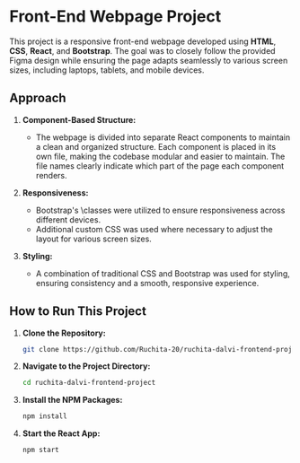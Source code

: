 # Front-End Webpage Project

This project is a responsive front-end webpage developed using **HTML**, **CSS**, **React**, and **Bootstrap**. The goal was to closely follow the provided Figma design while ensuring the page adapts seamlessly to various screen sizes, including laptops, tablets, and mobile devices.

## Approach

1. **Component-Based Structure:** 
   - The webpage is divided into separate React components to maintain a clean and organized structure. Each component is placed in its own file, making the codebase modular and easier to maintain. The file names clearly indicate which part of the page each component renders.

2. **Responsiveness:**
   - Bootstrap's \classes were utilized to ensure responsiveness across different devices.
   - Additional custom CSS was used where necessary to adjust the layout for various screen sizes.

3. **Styling:**
   - A combination of traditional CSS and Bootstrap was used for styling, ensuring consistency and a smooth, responsive experience.

## How to Run This Project

1. **Clone the Repository:**
   ```bash
   git clone https://github.com/Ruchita-20/ruchita-dalvi-frontend-project.git

2. **Navigate to the Project Directory:**
   ```bash
   cd ruchita-dalvi-frontend-project
   
3. **Install the NPM Packages:**
   ```bash
   npm install
   
4. **Start the React App:**
   ```bash
   npm start


